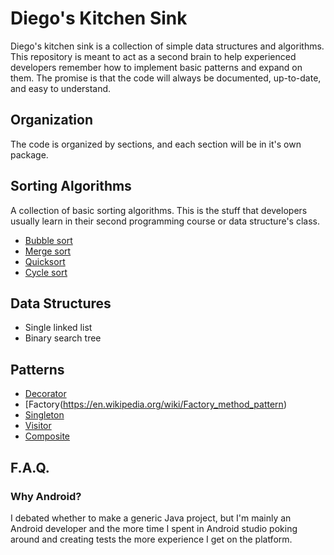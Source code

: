 # Diego's Kitchen Sink
Diego's kitchen sink is a collection of simple data structures and algorithms. This repository is meant to act as a second brain to help experienced developers remember how to implement basic patterns and expand on them. The promise is that the code will always be documented, up-to-date, and easy to understand.

## Organization
The code is organized by sections, and each section will be in it's own package.

## Sorting Algorithms
A collection of basic sorting algorithms. This is the stuff that developers usually learn in their second programming course or data structure's class.

* [Bubble sort](https://en.wikipedia.org/wiki/Bubble_sort)
* [Merge sort](https://en.wikipedia.org/wiki/Merge_sort)
* [Quicksort](https://en.wikipedia.org/wiki/Quicksort)
* [Cycle sort](https://en.wikipedia.org/wiki/Cycle_sort)

## Data Structures
* Single linked list
* Binary search tree

## Patterns
* [Decorator](https://en.wikipedia.org/wiki/Decorator_pattern)
* [Factory(https://en.wikipedia.org/wiki/Factory_method_pattern)
* [Singleton](https://en.wikipedia.org/wiki/Singleton_pattern)
* [Visitor](https://en.wikipedia.org/wiki/Visitor_pattern)
* [Composite](https://en.wikipedia.org/wiki/Composite_pattern)

## F.A.Q.

### Why Android?
I debated whether to make a generic Java project, but I'm mainly an Android developer and the more time I spent in Android studio poking around and creating tests the more experience I get on the platform.
